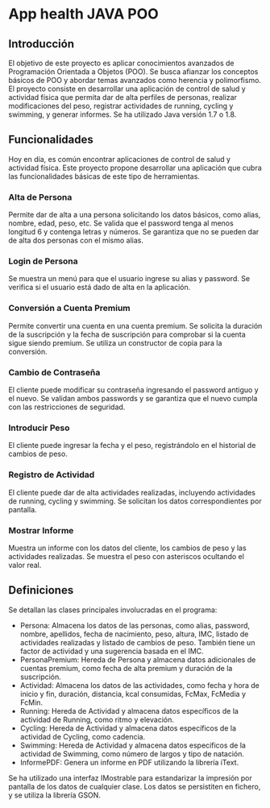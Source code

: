 # App health JAVA POO
## Introducción
El objetivo de este proyecto es aplicar conocimientos avanzados de Programación Orientada a Objetos (POO). Se busca afianzar los conceptos básicos de POO y abordar temas avanzados como herencia y polimorfismo. El proyecto consiste en desarrollar una aplicación de control de salud y actividad física que permita dar de alta perfiles de personas, realizar modificaciones del peso, registrar actividades de running, cycling y swimming, y generar informes. Se ha utilizado Java versión 1.7 o 1.8.

## Funcionalidades
Hoy en día, es común encontrar aplicaciones de control de salud y actividad física. Este proyecto propone desarrollar una aplicación que cubra las funcionalidades básicas de este tipo de herramientas.

### Alta de Persona
Permite dar de alta a una persona solicitando los datos básicos, como alias, nombre, edad, peso, etc. Se valida que el password tenga al menos longitud 6 y contenga letras y números. Se garantiza que no se pueden dar de alta dos personas con el mismo alias.

### Login de Persona
Se muestra un menú para que el usuario ingrese su alias y password. Se verifica si el usuario está dado de alta en la aplicación.

### Conversión a Cuenta Premium
Permite convertir una cuenta en una cuenta premium. Se solicita la duración de la suscripción y la fecha de suscripción para comprobar si la cuenta sigue siendo premium. Se utiliza un constructor de copia para la conversión.

### Cambio de Contraseña
El cliente puede modificar su contraseña ingresando el password antiguo y el nuevo. Se validan ambos passwords y se garantiza que el nuevo cumpla con las restricciones de seguridad.

### Introducir Peso
El cliente puede ingresar la fecha y el peso, registrándolo en el historial de cambios de peso.

### Registro de Actividad
El cliente puede dar de alta actividades realizadas, incluyendo actividades de running, cycling y swimming. Se solicitan los datos correspondientes por pantalla.


### Mostrar Informe
Muestra un informe con los datos del cliente, los cambios de peso y las actividades realizadas. Se muestra el peso con asteriscos ocultando el valor real.

## Definiciones
Se detallan las clases principales involucradas en el programa:

+ Persona: Almacena los datos de las personas, como alias, password, nombre, apellidos, fecha de nacimiento, peso, altura, IMC, listado de actividades realizadas y listado de cambios de peso. También tiene un factor de actividad y una sugerencia basada en el IMC.
+ PersonaPremium: Hereda de Persona y almacena datos adicionales de cuentas premium, como fecha de alta premium y duración de la suscripción.
+ Actividad: Almacena los datos de las actividades, como fecha y hora de inicio y fin, duración, distancia, kcal consumidas, FcMax, FcMedia y FcMin.
+ Running: Hereda de Actividad y almacena datos específicos de la actividad de Running, como ritmo y elevación.
+ Cycling: Hereda de Actividad y almacena datos específicos de la actividad de Cycling, como cadencia.
+ Swimming: Hereda de Actividad y almacena datos específicos de la actividad de Swimming, como número de largos y tipo de natación.
+ InformePDF: Genera un informe en PDF utilizando la librería iText.

Se ha utilizado una interfaz IMostrable para estandarizar la impresión por pantalla de los datos de cualquier clase. Los datos se persistiten en fichero, y se utiliza la librería GSON.






